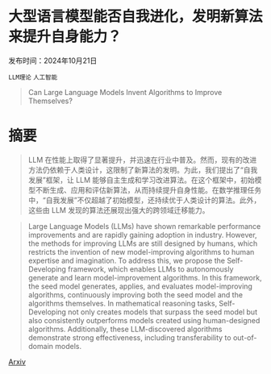 # 大型语言模型能否自我进化，发明新算法来提升自身能力？

发布时间：2024年10月21日

`LLM理论` `人工智能`

> Can Large Language Models Invent Algorithms to Improve Themselves?

# 摘要

> LLM 在性能上取得了显著提升，并迅速在行业中普及。然而，现有的改进方法仍依赖于人类设计，这限制了新算法的发明。为此，我们提出了“自我发展”框架，让 LLM 能够自主生成和学习改进算法。在这个框架中，初始模型不断生成、应用和评估新算法，从而持续提升自身性能。在数学推理任务中，“自我发展”不仅超越了初始模型，还持续优于人类设计的算法。此外，这些由 LLM 发现的算法还展现出强大的跨领域迁移能力。

> Large Language Models (LLMs) have shown remarkable performance improvements and are rapidly gaining adoption in industry. However, the methods for improving LLMs are still designed by humans, which restricts the invention of new model-improving algorithms to human expertise and imagination. To address this, we propose the Self-Developing framework, which enables LLMs to autonomously generate and learn model-improvement algorithms. In this framework, the seed model generates, applies, and evaluates model-improving algorithms, continuously improving both the seed model and the algorithms themselves. In mathematical reasoning tasks, Self-Developing not only creates models that surpass the seed model but also consistently outperforms models created using human-designed algorithms. Additionally, these LLM-discovered algorithms demonstrate strong effectiveness, including transferability to out-of-domain models.

[Arxiv](https://arxiv.org/abs/2410.15639)